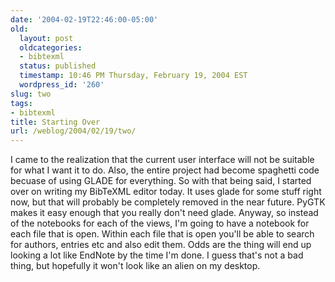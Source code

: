 ```yaml
---
date: '2004-02-19T22:46:00-05:00'
old:
  layout: post
  oldcategories:
  - bibtexml
  status: published
  timestamp: 10:46 PM Thursday, February 19, 2004 EST
  wordpress_id: '260'
slug: two
tags:
- bibtexml
title: Starting Over
url: /weblog/2004/02/19/two/
---
```


I came to the realization that the current user interface will not be suitable
for what I want it to do.  Also, the entire project had become spaghetti
code becuase of using GLADE for everything.  So with that being said, I started
over on writing my BibTeXML editor today.  It uses glade for some stuff right
now, but that will probably be completely removed in the near future.  PyGTK
makes it easy enough that you really don't need glade.  Anyway, so instead
of the notebooks for each of the views, I'm going to have a notebook for each
file that is open.  Within each file that is open you'll be able to search for
authors, entries etc and also edit them.  Odds are the thing will end up looking
a lot like EndNote by the time I'm done.  I guess that's not a bad thing,
but hopefully it won't look like an alien on my desktop.

